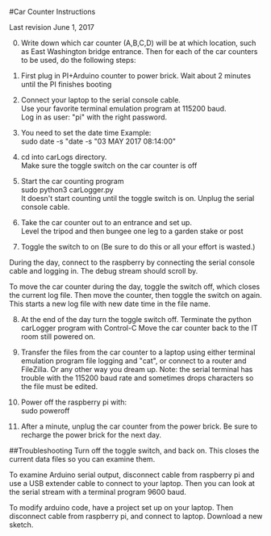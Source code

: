 #Car Counter Instructions

Last revision June 1, 2017

0. Write down which car counter (A,B,C,D) will be at which location, such as East Washington bridge entrance.
Then for each of the car counters to be used, do the following steps:

1. First plug in PI+Arduino counter to power brick.
Wait about 2 minutes until the PI finishes booting

2. Connect your laptop to the serial console cable.   
Use your favorite terminal emulation program at 115200 baud.  
Log in as user: "pi" with the right password.

3. You need to set the date time  Example:  
sudo date -s "date -s "03 MAY 2017 08:14:00"

4. cd into carLogs directory.  
Make sure the toggle switch on the car counter is off

5. Start the car counting program  
 sudo python3 carLogger.py  
It doesn't start counting until the toggle switch is on.
Unplug the serial console cable.

6. Take the car counter out to an entrance and set up.  
Level the tripod and then bungee one leg to a garden stake or post

7. Toggle the switch to on (Be sure to do this or all your effort is wasted.)

During the day, connect to the raspberry by connecting the serial console
cable and logging in. The debug stream should scroll by.

To move the car counter during the day, toggle the switch off, which closes
the current log file. Then move the counter, then toggle the switch on again. 
This starts a new log file with new date time in the file name.

8. At the end of the day turn the toggle switch off. 
Terminate the python carLogger program with Control-C
Move the car counter back to the IT room still powered on.

9. Transfer the files from the car counter to a laptop using either terminal
emulation program file logging and "cat", or connect to a router and FileZilla. Or any
other way you dream up. Note: the serial terminal has trouble with the 115200 baud rate
and sometimes drops characters so the file must be edited.

10. Power off the raspberry pi with:  
sudo poweroff

11. After a minute, unplug the car counter from the power brick. 
Be sure to recharge the power brick for the next day.

##Troubleshooting
Turn off the toggle switch, and back on. This closes the current data files so you can examine them.

To examine Arduino serial output, disconnect cable from raspberry pi
and use a USB extender cable to connect to your laptop. Then
you can look at the serial stream with a terminal program 9600 baud.

To modify arduino code, have a project set up on your laptop.
Then disconnect cable from raspberry pi, and connect to laptop.
Download a new sketch.

